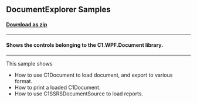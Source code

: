 ## DocumentExplorer Samples
#### [Download as zip](https://grapecity.github.io/DownGit/#/home?url=https://github.com/GrapeCity/ComponentOne-WPF-Samples/tree/master/NET_8/Document/DocumentExplorer)
____
#### Shows the controls belonging to the C1.WPF.Document library.
____
This sample shows

* How to use C1Document to load document, and export to various format.
* How to print a loaded C1Document.
* How to use C1SSRSDocumentSource to load reports.
